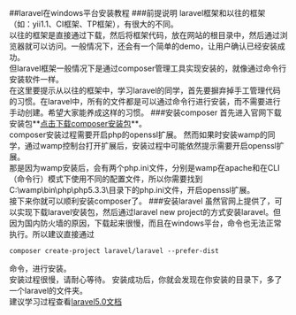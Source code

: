 ##laravel在windows平台安装教程
###前提说明
laravel框架和以往的框架（如：yii1.1、CI框架、TP框架），有很大的不同。  
以往的框架是直接通过下载，然后将框架代码，放在网站的根目录中，然后通过浏览器就可以访问。一般情况下，还会有一个简单的demo，让用户确认已经安装成功。  
但laravel框架一般情况下是通过composer管理工具实现安装的，就像通过命令行安装软件一样。  
在这里要提示从以往的框架中，学习laravel的同学，首先要摒弃掉手工管理代码的习惯。在laravel中，所有的文件都是可以通过命令行进行安装，而不需要进行手动创建。希望大家能养成这样的习惯。
###安装composer
首先进入官网下载安装包**[点击下载composer安装包](https://getcomposer.org/Composer-Setup.exe)**。  
composer安装过程需要开启php的openssl扩展。
然而如果时安装wamp的同学，通过wamp控制台打开扩展后，安装过程中可能依然提示需要开启openssl扩展。  
那是因为wamp安装后，会有两个php.ini文件，分别是wamp在apache和在CLI（命令行）模式下使用不同的配置文件，所以你需要找到C:\wamp\bin\php\php5.3.3\目录下的php.ini文件，开启openssl扩展。  
接下来你就可以顺利安装composer了。
###安装laravel
虽然官网上提供了，可以实现下载laravel安装包，然后通过laravel new project的方式安装laravel。但因为国内防火墙的原因，下载起来很慢，而且在windows平台，命令也无法正常执行。所以建议直接通过  

    composer create-project laravel/laravel --prefer-dist

命令，进行安装。  
安装过程很慢，请耐心等待。
安装成功后，你就会发现在你安装的目录下，多了一个laravel的文件夹。  
建议学习过程查看[laravel5.0文档](http://www.golaravel.com/laravel/docs/5.0/)

